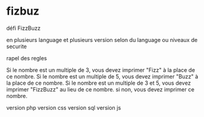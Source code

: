 # fizbuz
défi FizzBuzz

en plusieurs language et plusieurs version selon du language ou niveaux de securite

rapel des regles

Si le nombre est un multiple de 3, vous devez imprimer "Fizz" à la place de ce nombre.
Si le nombre est un multiple de 5, vous devez imprimer "Buzz" à la place de ce nombre.
Si le nombre est un multiple de 3 et 5, vous devez imprimer "FizzBuzz" au lieu de ce nombre.
si non, vous devez imprimer ce nombre.

version php
version css
version sql
version js


